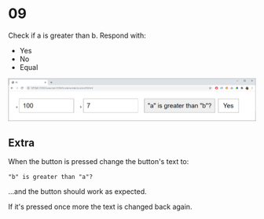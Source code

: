 # 09

Check if a is greater than b. Respond with:
- Yes
- No
- Equal

![](img/09.png)

## Extra

When the button is pressed change the button's text to:

    "b" is greater than "a"?

...and the button should work as expected.

If it's pressed once more the text is changed back again.
